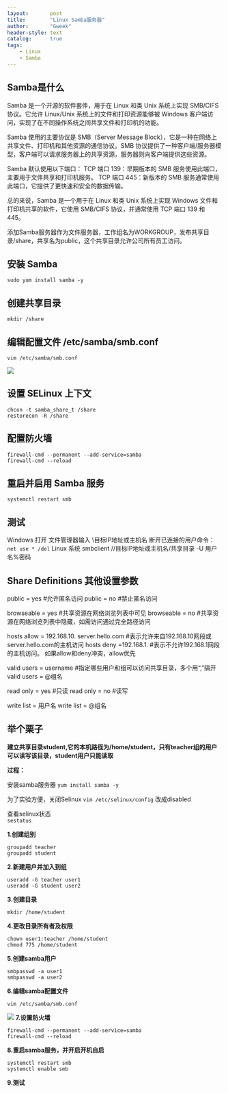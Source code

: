 ```yaml
---
layout:       post
title:        "Linux Samba服务器"
author:       "Gweek"
header-style: text
catalog:      true
tags:
    - Linux
    - Samba
---
```


## Samba是什么
Samba 是一个开源的软件套件，用于在 Linux 和类 Unix 系统上实现 SMB/CIFS 协议。它允许 Linux/Unix 系统上的文件和打印资源能够被 Windows 客户端访问，实现了在不同操作系统之间共享文件和打印机的功能。

Samba 使用的主要协议是 SMB（Server Message Block），它是一种在网络上共享文件、打印机和其他资源的通信协议。SMB 协议提供了一种客户端/服务器模型，客户端可以请求服务器上的共享资源，服务器则向客户端提供这些资源。

Samba 默认使用以下端口：
TCP 端口 139：早期版本的 SMB 服务使用此端口，主要用于文件共享和打印机服务。
TCP 端口 445：新版本的 SMB 服务通常使用此端口，它提供了更快速和安全的数据传输。

总的来说，Samba 是一个用于在 Linux 和类 Unix 系统上实现 Windows 文件和打印机共享的软件，它使用 SMB/CIFS 协议，并通常使用 TCP 端口 139 和 445。







添加Samba服务器作为文件服务器，工作组名为WORKGROUP，发布共享目录/share，共享名为public，这个共享目录允许公司所有员工访问。 

## 安装 Samba
`sudo yum install samba -y`

## 创建共享目录
`mkdir /share`

## 编辑配置文件 /etc/samba/smb.conf  
`vim /etc/samba/smb.conf`

![](https://jsd.cdn.zzko.cn/gh/soslane/picgo@main/path/20240524142540.png)

## 设置 SELinux 上下文
``` shell
chcon -t samba_share_t /share
restorecon -R /share
```

## 配置防火墙
``` shell
firewall-cmd --permanent --add-service=samba
firewall-cmd --reload
```

## 重启并启用 Samba 服务
`systemctl restart smb`

## 测试
Windows 打开 文件管理器输入 \\目标IP地址或主机名   断开已连接的用户命令：`net use * /del`
Linux 系统 smbclient //目标IP地址或主机名/共享目录 -U 用户名%密码

## Share Definitions 其他设置参数
public = yes #允许匿名访问
public = no #禁止匿名访问

browseable = yes  #共享资源在网络浏览列表中可见
browseable = no   #共享资源在网络浏览列表中隐藏，如需访问通过完全路径访问

hosts allow = 192.168.10.    server.hello.com   #表示允许来自192.168.10网段或server.hello.com的主机访问
hosts deny =192.168.1.    #表示不允许192.168.1网段的主机访问。 如果allow和deny冲突，allow优先

valid users = username #指定哪些用户和组可以访问共享目录，多个用“,”隔开
valid users = @组名  

read only = yes   #只读
read only = no    #读写

write list = 用户名
write list = @组名


## 举个栗子
**建立共享目录student,它的本机路径为/home/student，只有teacher组的用户可以读写该目录，student用户只能读取**

**过程：**

安装samba服务器
`yum install samba -y`

为了实验方便，关闭Selinux
`vim /etc/selinux/config`        改成disabled

查看selinux状态   
`sestatus `

**1.创建组别**   
``` shell
groupadd teacher
groupadd student
```
**2.新建用户并加入到组** 
``` shell
useradd -G teacher user1
useradd -G student user2
```
**3.创建目录** 

`mkdir /home/student`

**4.更改目录所有者及权限**
``` shell
chown user1:teacher /home/student
chmod 775 /home/student
```
**5.创建samba用户**
``` shell
smbpasswd -a user1
smbpasswd -a user2
```
**6.编辑samba配置文件**

`vim /etc/samba/smb.conf`

![](https://jsd.cdn.zzko.cn/gh/soslane/picgo@main/path/20240525210536.png)
**7.设置防火墙**
```shell
firewall-cmd --permanent --add-service=samba
firewall-cmd --reload
```
**8.重启samba服务，并开启开机自启**
```shell
systemctl restart smb
systemctl enable smb
```
**9.测试**

